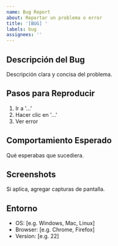 ```yaml
---
name: Bug Report
about: Reportar un problema o error
title: '[BUG] '
labels: bug
assignees: ''
---
```


## Descripción del Bug
Descripción clara y concisa del problema.

## Pasos para Reproducir
1. Ir a '...'
2. Hacer clic en '...'
3. Ver error

## Comportamiento Esperado
Qué esperabas que sucediera.

## Screenshots
Si aplica, agregar capturas de pantalla.

## Entorno
- OS: [e.g. Windows, Mac, Linux]
- Browser: [e.g. Chrome, Firefox]
- Version: [e.g. 22]
